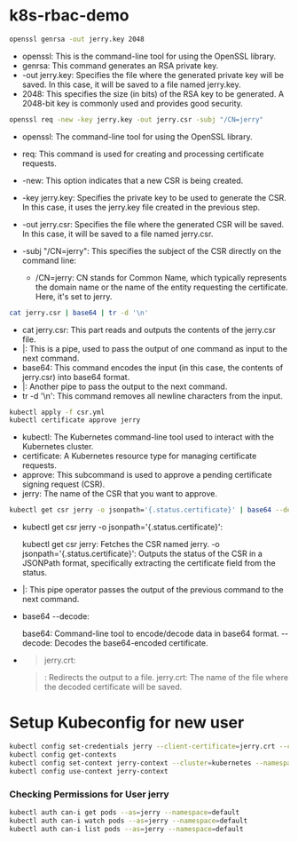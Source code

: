 # k8s-rbac-demo

```bash
openssl genrsa -out jerry.key 2048
```

- openssl: This is the command-line tool for using the OpenSSL library.
- genrsa: This command generates an RSA private key.
- -out jerry.key: Specifies the file where the generated private key will be saved. In this case, it will be saved to a file named jerry.key.
- 2048: This specifies the size (in bits) of the RSA key to be generated. A 2048-bit key is commonly used and provides good security.


```bash
openssl req -new -key jerry.key -out jerry.csr -subj "/CN=jerry"
```

- openssl: The command-line tool for using the OpenSSL library.
- req: This command is used for creating and processing certificate requests.
- -new: This option indicates that a new CSR is being created.
- -key jerry.key: Specifies the private key to be used to generate the CSR. In this case, it uses the jerry.key file created in the previous step.
- -out jerry.csr: Specifies the file where the generated CSR will be saved. In this case, it will be saved to a file named jerry.csr.
- -subj "/CN=jerry": This specifies the subject of the CSR directly on the command line:

    - /CN=jerry: CN stands for Common Name, which typically represents the domain name or the name of the entity requesting the certificate. Here, it's set to jerry.



```bash
cat jerry.csr | base64 | tr -d '\n'
```

- cat jerry.csr: This part reads and outputs the contents of the jerry.csr file.
- |: This is a pipe, used to pass the output of one command as input to the next command.
- base64: This command encodes the input (in this case, the contents of jerry.csr) into base64 format.
- |: Another pipe to pass the output to the next command.
- tr -d '\n': This command removes all newline characters from the input.


```bash
kubectl apply -f csr.yml
kubectl certificate approve jerry
```

- kubectl: The Kubernetes command-line tool used to interact with the Kubernetes cluster.
- certificate: A Kubernetes resource type for managing certificate requests.
- approve: This subcommand is used to approve a pending certificate signing request (CSR).
- jerry: The name of the CSR that you want to approve.

```bash
kubectl get csr jerry -o jsonpath='{.status.certificate}' | base64 --decode > jerry.crt
```

- kubectl get csr jerry -o jsonpath='{.status.certificate}':

    kubectl get csr jerry: Fetches the CSR named jerry.
    -o jsonpath='{.status.certificate}': Outputs the status of the CSR in a JSONPath format, specifically extracting the certificate field from the status.

- |: This pipe operator passes the output of the previous command to the next command.

- base64 --decode:

    base64: Command-line tool to encode/decode data in base64 format.
    --decode: Decodes the base64-encoded certificate.

- > jerry.crt:

    >: Redirects the output to a file.
    jerry.crt: The name of the file where the decoded certificate will be saved.
    
# Setup Kubeconfig for new user

```bash
kubectl config set-credentials jerry --client-certificate=jerry.crt --client-key=jerry.key
kubectl config get-contexts
kubectl config set-context jerry-context --cluster=kubernetes --namespace=default --user=jerry
kubectl config use-context jerry-context
```

### Checking Permissions for User jerry

```bash
kubectl auth can-i get pods --as=jerry --namespace=default
kubectl auth can-i watch pods --as=jerry --namespace=default
kubectl auth can-i list pods --as=jerry --namespace=default
```

